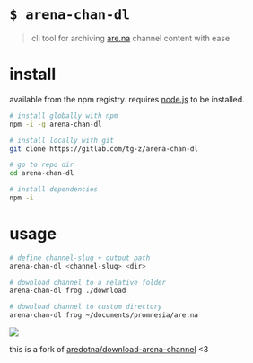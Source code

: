 # `$ arena-chan-dl`

> cli tool for archiving [are.na](https://are.na/) channel content with ease

# install
available from the npm registry. requires [node.js](https://nodejs.org/en/download/) to be installed.

```bash
# install globally with npm
npm -i -g arena-chan-dl
```

```bash
# install locally with git
git clone https://gitlab.com/tg-z/arena-chan-dl

# go to repo dir
cd arena-chan-dl

# install dependencies
npm -i
```

# usage
```bash
# define channel-slug + output path
arena-chan-dl <channel-slug> <dir>

# download channel to a relative folder
arena-chan-dl frog ./download

# download channel to custom directory
arena-chan-dl frog ~/documents/promnesia/are.na
```

![](http://static.damonzucconi.com/_capture/4mTGkMs6JI.gif)

this is a fork of [aredotna/download-arena-channel](https://github.com/aredotna/download-arena-channel) <3

